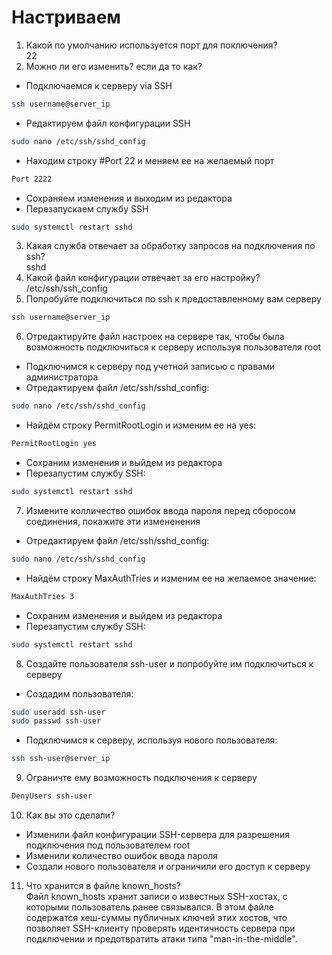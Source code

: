 # Настриваем

1. Какой по умолчанию используется порт для поключения?<br />
22<br />
2. Можно ли его изменить? если да то как?<br />
* Подключаемся к серверу via SSH
```sh
ssh username@server_ip
```
* Редактируем файл конфигурации SSH
```sh
sudo nano /etc/ssh/sshd_config
```
* Находим строку #Port 22 и меняем ее на желаемый порт
```sh
Port 2222
```
* Сохраняем изменения и выходим из редактора
* Перезапускаем службу SSH
```sh
sudo systemctl restart sshd
```
3. Какая служба отвечает за обработку запросов на подключения по ssh?<br />
sshd<br />
4. Какой файл конфигурации отвечает за его настройку?<br />
/etc/ssh/ssh_config<br />
5. Попробуйте подключиться по ssh к предоставленному вам серверу<br />
```sh
ssh username@server_ip
```
6. Отредактируйте файл настроек на сервере так, чтобы была возможность подключиться к серверу используя пользователя root<br />
* Подключимся к серверу под учетной записью с правами администратора<br />
* Отредактируем файл /etc/ssh/sshd_config:<br />
```sh
sudo nano /etc/ssh/sshd_config
```
* Найдём строку PermitRootLogin и изменим ее на yes:<br />
```sh
PermitRootLogin yes
```
* Сохраним изменения и выйдем из редактора<br />
* Перезапустим службу SSH:<br />
```sh
sudo systemctl restart sshd
```
7. Измените колличество ошибок ввода пароля перед сборосом соединения, покажите эти измененения<br />
* Отредактируем файл /etc/ssh/sshd_config:<br />
```sh
sudo nano /etc/ssh/sshd_config
```
* Найдём строку MaxAuthTries и изменим ее на желаемое значение:<br />
```sh
MaxAuthTries 3
```
* Сохраним изменения и выйдем из редактора<br />
* Перезапустим службу SSH:<br />
```sh
sudo systemctl restart sshd
```
8. Создайте пользователя ssh-user и попробуйте им подключиться к серверу<br />
* Создадим пользователя:<br />
```sh
sudo useradd ssh-user
sudo passwd ssh-user
```
* Подключимся к серверу, используя нового пользователя:<br />
```sh
ssh ssh-user@server_ip
```
9. Ограничте ему возможность подключения к серверу<br />
```sh
DenyUsers ssh-user
```
10. Как вы это сделали?<br />
* Изменили файл конфигурации SSH-сервера для разрешения подключения под пользователем root<br />
* Изменили количество ошибок ввода пароля<br />
* Создали нового пользователя и ограничили его доступ к серверу<br />
11. Что хранится в файле known_hosts?<br />
Файл known_hosts хранит записи о известных SSH-хостах, с которыми пользователь ранее связывался. В этом файле содержатся хеш-суммы публичных ключей этих хостов, что позволяет SSH-клиенту проверять идентичность сервера при подключении и предотвратить атаки типа "man-in-the-middle".
